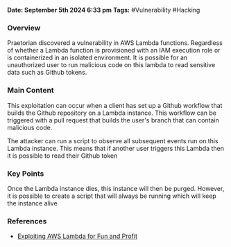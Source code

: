 
**Date: September 5th 2024 6:33 pm**
**Tags:** #Vulnerability #Hacking
### Overview
Praetorian discovered a vulnerability in AWS Lambda functions. Regardless of whether a Lambda function is provisioned with an IAM execution role or is containerized in an isolated environment. It is possible for an unauthorized user to run malicious code on this lambda to read sensitive data such as Github tokens.
### Main Content
This exploitation can occur when a client has set up a Github workflow that builds the Github repository on a Lambda instance. This workflow can be triggered with a pull request that builds the user's branch that can contain malicious code. 

The attacker can run a script to observe all subsequent events run on this Lambda instance. This means that if another user triggers this Lambda then it is possible to read their Github token

### Key Points
Once the Lambda instance dies, this instance will then be purged. However, it is possible to create a script that will always be running which will keep the instance alive

### References
- [Exploiting AWS Lambda for Fun and Profit](https://www.praetorian.com/blog/exploiting-lambda-functions-for-fun-and-profit/)